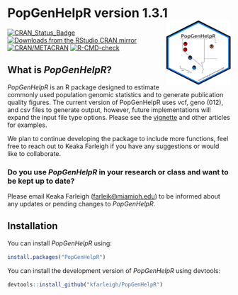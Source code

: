 
# PopGenHelpR version 1.3.1 <img src="man/figures/PGH_Logo_Outlined.png" align="right" width="145" height = "145"/>

<!-- badges: start -->
[![CRAN_Status_Badge](https://www.r-pkg.org/badges/version/PopGenHelpR)](https://cran.r-project.org/package=PopGenHelpR)
[![Downloads from the RStudio CRAN
mirror](https://cranlogs.r-pkg.org/badges/PopGenHelpR)](https://cran.r-project.org/package=PopGenHelpR)
[![CRAN/METACRAN](https://img.shields.io/cran/l/PopGenHelpR)](https://opensource.org/licenses/GPL-3.0)
[![R-CMD-check](https://github.com/kfarleigh/PopGenHelpR/actions/workflows/R-CMD-check.yaml/badge.svg)](https://github.com/kfarleigh/PopGenHelpR/actions/workflows/R-CMD-check.yaml)
<!-- badges: end -->

## What is *PopGenHelpR*?
*PopGenHelpR* is an R package designed to estimate commonly used population genomic statistics and to generate publication quality figures. The current version of PopGenHelpR uses vcf, geno (012), and csv files to generate output, however, future implementations will expand the input file type options. Please see the [vignette](https://kfarleigh.github.io/PopGenHelpR/articles/PopGenHelpR_vignette.html) and other articles for examples. 

We plan to continue developing the package to include more functions, feel free to reach out to Keaka Farleigh if you have any suggestions or would like to collaborate. 

### Do you use *PopGenHelpR* in your research or class and want to be kept up to date?
Please email Keaka Farleigh (farleik@miamioh.edu) to be informed about any updates or pending changes to *PopGenHelpR*. 


## Installation

You can install *PopGenHelpR* using:

```r
install.packages("PopGenHelpR")
```

You can install the development version of *PopGenHelpR* using devtools:

``` r
devtools::install_github("kfarleigh/PopGenHelpR")
```

